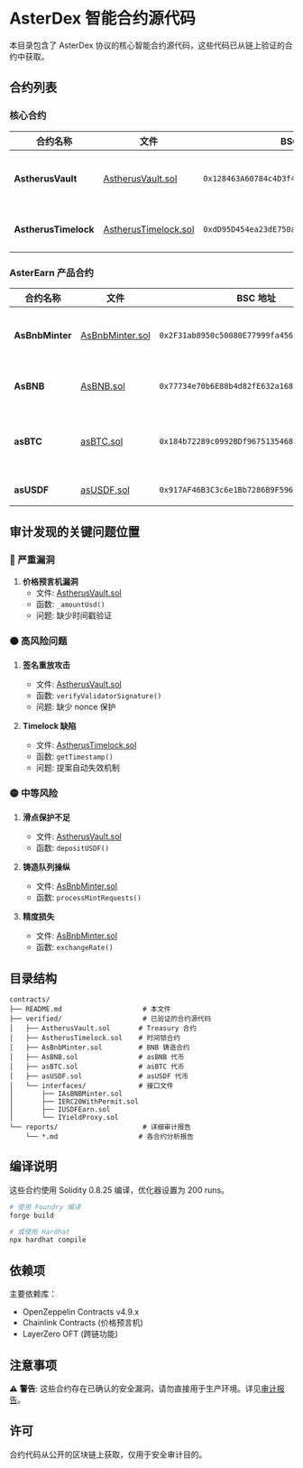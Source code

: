 # AsterDex 智能合约源代码

本目录包含了 AsterDex 协议的核心智能合约源代码，这些代码已从链上验证的合约中获取。

## 合约列表

### 核心合约

| 合约名称 | 文件 | BSC 地址 | 描述 |
|---------|------|---------|------|
| **AstherusVault** | [AstherusVault.sol](./verified/AstherusVault.sol) | `0x128463A60784c4D3f46c23Af3f65Ed859Ba87974` | 资金管理合约（Treasury），处理存取款和跨链转移 |
| **AstherusTimelock** | [AstherusTimelock.sol](./verified/AstherusTimelock.sol) | `0xdD95D454ea23dE750aa46D093C7B04E3F5b8b6B5` | 时间锁定合约，用于治理和升级 |

### AsterEarn 产品合约

| 合约名称 | 文件 | BSC 地址 | 描述 |
|---------|------|---------|------|
| **AsBnbMinter** | [AsBnbMinter.sol](./verified/AsBnbMinter.sol) | `0x2F31ab8950c50080E77999fa456372f276952fD8` | asBNB 铸造合约，管理 BNB 质押 |
| **AsBNB** | [AsBNB.sol](./verified/AsBNB.sol) | `0x77734e70b6E88b4d82fE632a168EDf6e700912b6` | BNB 流动性质押衍生代币 |
| **asBTC** | [asBTC.sol](./verified/asBTC.sol) | `0x184b72289c0992BDf96751354680985a7C4825d6` | 包装的 BTC 代币，支持 LayerZero OFT |
| **asUSDF** | [asUSDF.sol](./verified/asUSDF.sol) | `0x917AF46B3C3c6e1Bb7286B9F59637Fb7C65851Fb` | 稳定币收益代币 |

## 审计发现的关键问题位置

### 🔴 严重漏洞

1. **价格预言机漏洞**
   - 文件: [AstherusVault.sol](./verified/AstherusVault.sol#L472-L481)
   - 函数: `_amountUsd()`
   - 问题: 缺少时间戳验证

### 🟠 高风险问题

1. **签名重放攻击**
   - 文件: [AstherusVault.sol](./verified/AstherusVault.sol#L487-L509)
   - 函数: `verifyValidatorSignature()`
   - 问题: 缺少 nonce 保护

2. **Timelock 缺陷**
   - 文件: [AstherusTimelock.sol](./verified/AstherusTimelock.sol#L32-L39)
   - 函数: `getTimestamp()`
   - 问题: 提案自动失效机制

### 🟡 中等风险

1. **滑点保护不足**
   - 文件: [AstherusVault.sol](./verified/AstherusVault.sol#L311-L329)
   - 函数: `depositUSDF()`

2. **铸造队列操纵**
   - 文件: [AsBnbMinter.sol](./verified/AsBnbMinter.sol#L226-L266)
   - 函数: `processMintRequests()`

3. **精度损失**
   - 文件: [AsBnbMinter.sol](./verified/AsBnbMinter.sol#L307-L315)
   - 函数: `exchangeRate()`

## 目录结构

```
contracts/
├── README.md                    # 本文件
├── verified/                    # 已验证的合约源代码
│   ├── AstherusVault.sol       # Treasury 合约
│   ├── AstherusTimelock.sol    # 时间锁合约
│   ├── AsBnbMinter.sol         # BNB 铸造合约
│   ├── AsBNB.sol               # asBNB 代币
│   ├── asBTC.sol               # asBTC 代币
│   ├── asUSDF.sol              # asUSDF 代币
│   └── interfaces/             # 接口文件
│       ├── IAsBNBMinter.sol
│       ├── IERC20WithPermit.sol
│       ├── IUSDFEarn.sol
│       └── IYieldProxy.sol
└── reports/                     # 详细审计报告
    └── *.md                    # 各合约分析报告
```

## 编译说明

这些合约使用 Solidity 0.8.25 编译，优化器设置为 200 runs。

```bash
# 使用 Foundry 编译
forge build

# 或使用 Hardhat
npx hardhat compile
```

## 依赖项

主要依赖库：
- OpenZeppelin Contracts v4.9.x
- Chainlink Contracts (价格预言机)
- LayerZero OFT (跨链功能)

## 注意事项

⚠️ **警告**: 这些合约存在已确认的安全漏洞，请勿直接用于生产环境。详见[审计报告](../DETAILED_AUDIT_REPORT_CN.md)。

## 许可

合约代码从公开的区块链上获取，仅用于安全审计目的。